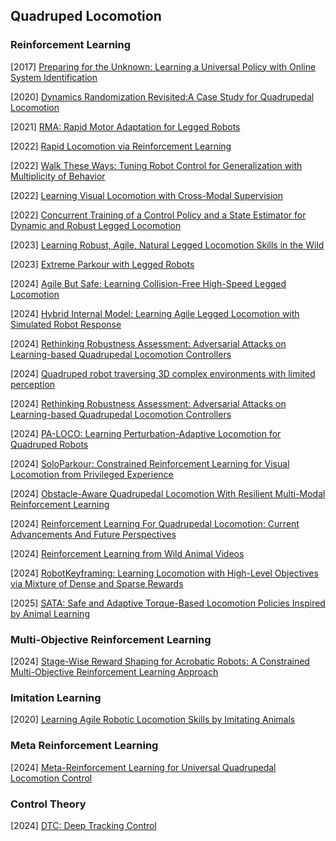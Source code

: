 ## Quadruped Locomotion

### Reinforcement Learning

[2017] [Preparing for the Unknown: Learning a Universal Policy with Online System Identification](https://arxiv.org/abs/1702.02453)

[2020] [Dynamics Randomization Revisited:A Case Study for Quadrupedal Locomotion](https://arxiv.org/abs/2011.02404)

[2021] [RMA: Rapid Motor Adaptation for Legged Robots](https://arxiv.org/abs/2107.04034)

[2022] [Rapid Locomotion via Reinforcement Learning](https://arxiv.org/abs/2205.02824)

[2022] [Walk These Ways: Tuning Robot Control for Generalization with Multiplicity of Behavior](https://arxiv.org/abs/2212.03238)

[2022] [Learning Visual Locomotion with Cross-Modal Supervision](https://arxiv.org/abs/2211.03785)

[2022] [Concurrent Training of a Control Policy and a State Estimator for Dynamic and Robust Legged Locomotion](https://arxiv.org/abs/2202.05481)

[2023] [Learning Robust, Agile, Natural Legged Locomotion Skills in the Wild](https://arxiv.org/abs/2304.10888)

[2023] [Extreme Parkour with Legged Robots](https://arxiv.org/abs/2309.14341)

[2024] [Agile But Safe: Learning Collision-Free High-Speed Legged Locomotion](https://arxiv.org/abs/2401.17583)

[2024] [Hybrid Internal Model: Learning Agile Legged Locomotion with Simulated Robot Response](https://arxiv.org/abs/2312.11460)

[2024] [Rethinking Robustness Assessment: Adversarial Attacks on Learning-based Quadrupedal Locomotion Controllers](https://arxiv.org/abs/2405.12424)

[2024] [Quadruped robot traversing 3D complex environments with limited perception](https://arxiv.org/abs/2404.18225)

[2024] [Rethinking Robustness Assessment: Adversarial Attacks on Learning-based Quadrupedal Locomotion Controllers](https://arxiv.org/abs/2405.12424)

[2024] [PA-LOCO: Learning Perturbation-Adaptive Locomotion for Quadruped Robots](https://arxiv.org/abs/2407.04224)

[2024] [SoloParkour: Constrained Reinforcement Learning for Visual Locomotion from Privileged Experience](https://arxiv.org/abs/2409.13678)

[2024] [Obstacle-Aware Quadrupedal Locomotion With Resilient Multi-Modal Reinforcement Learning](https://arxiv.org/abs/2409.19709)

[2024] [Reinforcement Learning For Quadrupedal Locomotion: Current Advancements And Future Perspectives](https://arxiv.org/abs/2410.10438)

[2024] [Reinforcement Learning from Wild Animal Videos](https://arxiv.org/abs/2412.04273)

[2024] [RobotKeyframing: Learning Locomotion with High-Level Objectives via Mixture of Dense and Sparse Rewards](https://arxiv.org/abs/2407.11562)

[2025] [SATA: Safe and Adaptive Torque-Based Locomotion Policies Inspired by Animal Learning](https://arxiv.org/abs/2502.12674)



### Multi-Objective Reinforcement Learning

[2024] [Stage-Wise Reward Shaping for Acrobatic Robots: A Constrained Multi-Objective Reinforcement Learning Approach](https://arxiv.org/abs/2409.15755)



### Imitation Learning

[2020] [Learning Agile Robotic Locomotion Skills by Imitating Animals](https://arxiv.org/abs/2004.00784)



### Meta Reinforcement Learning

[2024] [Meta-Reinforcement Learning for Universal Quadrupedal Locomotion Control](https://arxiv.org/abs/2407.17502)



### Control Theory

[2024] [DTC: Deep Tracking Control](https://www.science.org/doi/abs/10.1126/scirobotics.adh5401)